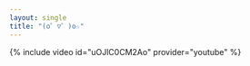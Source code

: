 ```yaml
--- 
layout: single 
title: "(o゜▽゜)o☆" 
--- 
```

{% include video id="uOJlC0CM2Ao" provider="youtube" %}
